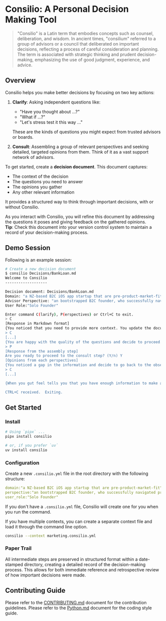 # Consilio: A Personal Decision Making Tool

> "Consilio" is a Latin term that embodies concepts such as counsel,
> deliberation, and wisdom. In ancient times, "consilium" referred to a group
> of advisors or a council that deliberated on important decisions, reflecting
> a process of careful consideration and planning. The term is associated with
> strategic thinking and prudent decision-making, emphasizing the use of good
> judgment, experience, and advice.

## Overview

Consilio helps you make better decisions by focusing on two key actions:

1. **Clarify**: Asking independent questions like:
   - "Have you thought about ...?"
   - "What if ...?"
   - "Let's stress test it this way ..."

   These are the kinds of questions you might expect from trusted advisors or boards.

2. **Consult**: Assembling a group of relevant perspectives and seeking detailed, targeted opinions from them. Think of it as a vast support network of advisors.

To get started, create a **decision document**. This document captures:

- The context of the decision
- The questions you need to answer
- The opinions you gather
- Any other relevant information

It provides a structured way to think through important decisions, with or without Consilio.

As you interact with Consilio, you will refine this document by addressing the questions it poses and giving feedback on the gathered opinions.  
**Tip**: Check this document into your version control system to maintain a record of your decision-making process.

## Demo Session

Following is an example session:

```bash
# Create a new decision document
$ consilio Decisions/BankLoan.md
Welcome to Consilio
-------------------

Decision document: Decisions/BankLoan.md
Domain: "a NZ-based B2C iOS app startup that are pre-product-market-fit"
Advisor Perspective: "an bootstrapped B2C founder, who successfully navigated pre-PMF phase with limited capital. , living outside of US but your main market is US."
User Role:"Solo Founder"

Enter command C(larify), P(erspectives) or Ctrl+C to exit.
> C
[Response in Markdown format]
{You noticed that you need to provide more context. You update the document in your editor.  Now, let's try again.}
> C
[...]
{You are happy with the quality of the questions and decide to proceed.}
> P
[Response from the assembly step]
Are you ready to proceed to the consult step? (Y/n) Y
[Opinions from each perspectives]
{You noticed a gap in the information and decide to go back to the observe step.}
> C
[...]

{When you gut feel tells you that you have enough information to make a decision. }

CTRL+C received.  Exiting.
```

## Get Started

### Install

```bash
# Using `pipx` ... 
pipx install consilio

# or, if you prefer `uv`
uv install consilio
```

### Configuration

Create a new `.consilio.yml` file in the root directory with the following
structure:

```yaml
domain:"a NZ-based B2C iOS app startup that are pre-product-market-fit"
perspective:"an bootstrapped B2C founder, who successfully navigated pre-PMF phase with limited capital. , living outside of US but your main market is US."
user_role:"Solo Founder"
```

If you don't have a `.consilio.yml` file, Consilio will create one for you
when you run the command.

If you have multiple contexts, you can create a separate context file and load it through the command line option.

```bash
consilio --context marketing.consilio.yml
```

### Paper Trail

All intermediate steps are preserved in structured format within a date-stamped
directory, creating a detailed record of the decision-making process. This
allows for both immediate reference and retrospective review of how important
decisions were made.

## Contributing Guide

Please refer to the [CONTRIBUTING.md](CONTRIBUTING.md) document for the contribution guidelines.
Please refer to the [Python.md](Python.md) document for the coding style guide.
